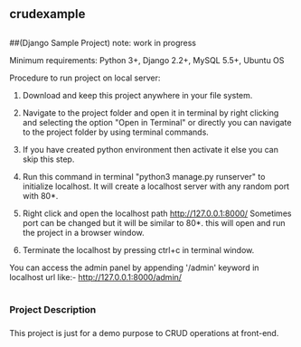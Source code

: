 # <h2>crudexample<h2> 
##(Django Sample Project)
note: work in progress

Minimum requirements: Python 3+, Django 2.2+, MySQL 5.5+, Ubuntu OS

Procedure to run project on local server:

1. Download and keep this project anywhere in your file system.

2. Navigate to the project folder and open it in terminal by right clicking and selecting the option "Open in Terminal"
or directly you can navigate to the project folder by using terminal commands.

3. If you have created python environment then activate it else you can skip this step.

4. Run this command in terminal "python3 manage.py runserver" to initialize localhost. It will create a localhost server with any random port with 80*.

5. Right click and open the localhost path http://127.0.0.1:8000/ 
   Sometimes port can be changed but it will be similar to 80*. this will open and run the project in a browser window.

6. Terminate the localhost by pressing ctrl+c in terminal window.

You can access the admin panel by appending '/admin' keyword in localhost url like:- http://127.0.0.1:8000/admin/


# <h3>Project Description<h3>

This project is just for a demo purpose to CRUD operations at front-end.

